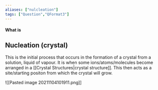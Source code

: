 ```yaml
---
aliases: ["nulcleation"]
tags: ["Question","QFormat3"]
---
```


#### What is
## Nucleation (crystal)
This is the initial process that occurs in the formation of a crystal from a solution, liquid of vapour. It is when some ions/atoms/molecules become arranged in a [[Crystal Structures|crystal structure]]. This then acts as a site/starting positon from which the crystal will grow.

![[Pasted image 20211104101911.png]]